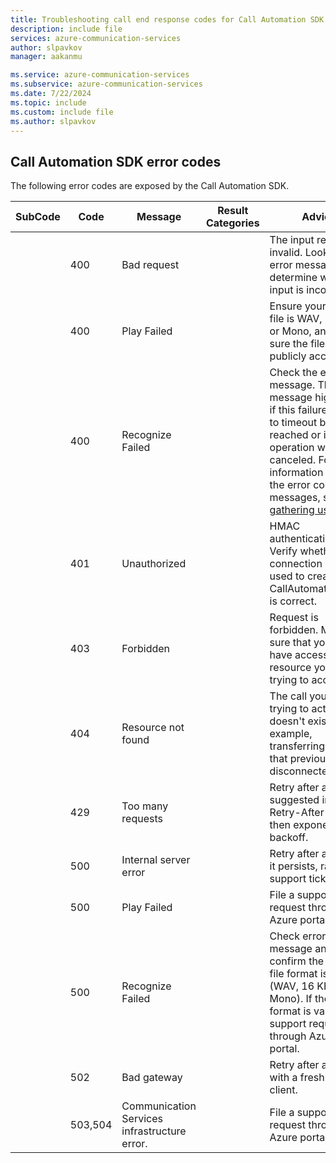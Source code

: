 ```yaml
---
title: Troubleshooting call end response codes for Call Automation SDK
description: include file
services: azure-communication-services
author: slpavkov
manager: aakanmu

ms.service: azure-communication-services
ms.subservice: azure-communication-services
ms.date: 7/22/2024
ms.topic: include
ms.custom: include file
ms.author: slpavkov
---
```

## Call Automation SDK error codes

The following error codes are exposed by the Call Automation SDK.

| SubCode | Code | Message | Result Categories | Advice |
|--- |--- |--- |--- |--- |
| | 400 | Bad request | | The input request is invalid. Look at the error message to determine which input is incorrect. |
| | 400 | Play Failed | | Ensure your audio file is WAV, 16 KHz, or Mono, and make sure the file URL is publicly accessible. |
| | 400 | Recognize Failed | | Check the error message. The message highlights if this failure is due to timeout being reached or if operation was canceled. For more information about the error codes and messages, see [gathering user input](../../../../../how-tos/call-automation/recognize-action.md#event-codes). |
| | 401 | Unauthorized | | HMAC authentication failed. Verify whether the connection string used to create CallAutomationClient is correct. |
| | 403 | Forbidden | | Request is forbidden. Make sure that you can have access to the resource you're trying to access. |
| | 404 | Resource not found | | The call you're trying to act on doesn't exist. For example, transferring a call that previously disconnected. |
| | 429 | Too many requests | | Retry after a delay suggested in the Retry-After header, then exponentially backoff. |
| | 500 | Internal server error | | Retry after a delay. If it persists, raise a support ticket. |
| | 500 | Play Failed | | File a support request through the Azure portal. |
| | 500 | Recognize Failed | | Check error message and confirm the audio file format is valid (WAV, 16 KHz, Mono). If the file format is valid, file a support request through Azure portal. |
| | 502 | Bad gateway | | Retry after a delay with a fresh http client. |
| | 503,504 | Communication Services infrastructure error. | | File a support request through the Azure portal. |
